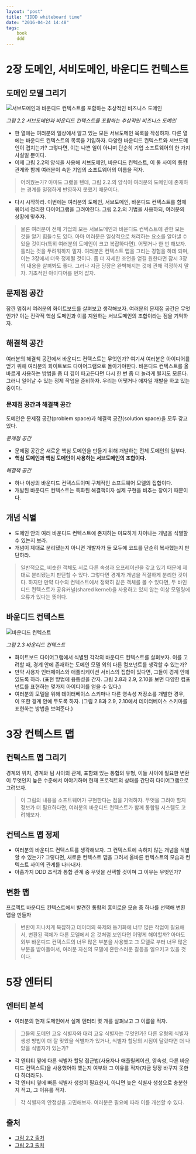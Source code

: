 ```yaml
---
layout: "post"
title: "IDDD whiteboard time"
date: "2016-04-24 14:48"
tags:
    book
    ddd
---
```


# 2장 도메인, 서비도메인, 바운디드 컨텍스트

## 도메인 모델 그리기

![서브도메인과 바운디드 컨텍스트를 포함하는 추상적인 비즈니스 도메인](/images/2016/04/IDDD-2.2.jpg)

_그림 2.2 서브도메인과 바운디드 컨텍스트를 포함하는 추상적인 비즈니스 도메인_

- 한 열에는 여러분의 일상에서 알고 있는 모든 서브도메인 목록을 작성하자. 다른 열에는 바운디드 컨텍스트의 목록을 기입하자. 다양한 바운디드 컨텍스트와 서브도메인이 겹치는가? 그렇다면, 이는 나쁜 일이 아니며 단순히 기업 소프트웨어의 한 가지 사실일 뿐이다.
- 이제 그림 2.2의 양식을 사용해 서브도메인, 바운디드 컨텍스트, 이 둘 사이의 통합 관계와 함께 여러분이 속한 기업의 소프트웨어의 이름을 적자.

> 어려웠는가? 아마도 그랬을 텐데, 그림 2.2.의 양식이 여러분의 도메인에 존재하는 경계를 밀접하게 반영하지 못했기 때문이다.

- 다시 시작하라. 이번에는 여러분의 도메인, 서브도메인, 바운디드 컨텍스트를 함께 묶어서 정리한 다이어그램을 그려야한다. 그림 2.2.의 기법을 사용하되, 여러분의 상황에 맞추자.

> 물론 여러분이 전체 기업의 모든 서브도메인과 바운디드 컨텍스트에 관한 모든 것을 알기 힘들수도 있다. 아마 여러분은 일상적으로 처리하는 요소를 알아낼 수 있을 것이다(특히 여러분의 도메인이 크고 복잡하다면). 어쨋거나 한 번 해보자. 틀리는 것을 두려워하지 말자. 여러분은 컨텍스트 맵을 그리는 경험을 하데 되며, 이는 3장에서 더욱 정제될 것이다. 좀 더 자세한 조언을 얻길 원한다면 잠시 3장의 내용을 살펴봐도 좋다. 그러나 지금 당장은 완벽해지는 것에 관해 걱정하지 말자. 기초적인 아이디어를 먼저 잡자.

## 문제점 공간

잠깐 멈춰서 여러분의 화이트보드를 살펴보고 생각해보자. 여러분의 문제점 공간은 무엇인가? 이는 전략적 핵심 도메인과 이를 지원하는 서브도메인의 조합이라는 점을 기억하자.

## 해결책 공간

여러분의 해결책 공간에서 바운디드 컨텍스트는 무엇인가? 여기서 여러분은 아이디어를 얻기 위해 여러분의 화이트보드 다이어그램으로 돌아가야한다. 바운디드 컨텍스트를 올바르게 사용하는 방법을 좀 더 깊이 파고든다면 다시 한 번 좀 더 놀라게 될지도 모른다. 그러니 일어날 수 있는 정제 작업을 준비하자. 우리는 어쨋거나 애자일 개발을 하고 있는 중이다.

### 문제점 공간과 해결책 공간

도메인은 문제점 공간(problem space)과 해결책 공간(solution space)을 모두 갖고 있다.

*문제점 공간*

- 문제점 공간은 새로운 핵심 도메인을 만들기 위해 개발하는 전체 도메인의 일부다.
- **핵심 도메인과 핵심 도메인이 사용하는 서브도메인의 조합이다.**

*해결책 공간*

- 하나 이상의 바운디드 컨텍스트이며 구체적인 소프트웨어 모델의 집합이다.
- 개발된 바운디드 컨텍스트는 특화된 해결책이자 실제 구현을 비추는 창이기 때문이다.

## 개념 식별

- 도메인 안의 여러 바운디드 컨텍스트에 존재하는 미묘하게 차이나는 개념을 식별할 수 있는지 보라.
- 개념이 제대로 분리됐는지 아니면 개발자가 둘 모두에 코드를 단순히 복사했는지 판단하라.

> 일반적으로, 비슷한 객체도 서로 다른 속성과 오프레이션을 갖고 있기 때문에 제대로 분리됐는지 판단할 수 있다. 그렇다면 경계가 개념을 적절하게 분리한 것이다. 하지만 만약 다수의 컨텍스트에서 정확히 같은 객체를 볼 수 있다면, 두 바인디드 컨텍스트가 공유커널(shared kernel)을 사용하고 있지 않는 이상 모델링에 오류가 있다는 뜻이다.

## 바운디드 컨텍스트

![바운디드 컨텍스트](/images/2016/04/IDDD-2.3.jpg)

_그림 2.3 바운디드 컨텍스트_

- 화이트보드 다이어그램에서 식별된 각각의 바운디드 컨텍스트를 살펴보자. 이를 고려할 때, 경계 안에 존재하는 도메인 모델 외의 다른 컴포넌트를 생각할 수 있는가?
- 만약 사용자 인터페이스와 애플리케이션 서비스의 집합이 있다면, 그들이 경계 안에 있도록 하라. (표현 방법에 융통성을 간자. 그림 2.8과 2.9, 2.10을 보면 다양한 컴포넌트를 표현하는 몇가지 아이디어를 얻을 수 있다.)
- 여러분의 모델을 위해 데이터베이스 스키마나 다른 영속성 저장소를 개발한 경우, 이 또한 경계 안에 두도록 하자. (그림 2.8과 2.9, 2.10에서 데이터베이스 스키마를 표현하는 방법을 보여준다.)

# 3장 컨텍스트 맵

## 컨텍스트 맵 그리기

경계의 위치, 경계와 팀 사이의 관계, 포함돼 있는 통합의 유형, 이들 사이에 필요한 변환이 무엇인지 높은 수준에서 이야기하며 현재 프로젝트의 상태를 간단히 다이어그램으로 그려보자.

> 이 그림의 내용을 소프트웨어가 구현한다는 점을 기억하자. 무엇을 그려야 할지 정보가 더 필요하다면, 여러분의 바운디드 컨텍스트가 함께 통합될 시스템도 고려해보자.

## 컨텍스트 맵 정제

- 여러분의 바운디드 컨텍스트를 생각해보자. 그 컨텍스트에 속하지 않는 개념을 식별할 수 있는가? 그렇다면, 새로운 컨텍스트 맵을 그려서 올바른 컨텍스트의 모습과 컨텍스트 사이의 관계를 나타내자.
- 아홉가지 DDD 조직과 통합 관계 중 무엇을 선택할 것이며 그 이유는 무엇인가?

## 변환 맵

프로젝트 바운디드 컨텍스트에서 발견한 통합의 흥미로운 모습 중 하나를 선택해 변환 맵을 만들자

> 변환이 지나치게 복잡하고 데이터의 복제와 동기화에 너무 많은 작업이 필요해서, 변환된 객체가 다른 모델에서 온 것처럼 보인다면 어떻게 해야할까? 아마도 외부 바운디드 컨텍스트의 너무 많은 부분을 사용했고 그 모델로 부터 너무 많은 부분을 받아들여서, 여러분 자신의 모델에 혼란스러운 갈등을 일으키고 있을 것이다.

# 5장 엔터티

## 엔터티 분석

- 여러분의 현재 도메인에서 실제 엔터티 몇 개를 살펴보고 그 이름을 적자.

> 그들의 도메인 고유 식별자와 대리 고유 식별자는 무엇인가? 다른 유형의 식별자 생성 방법이 더 잘 맞았을 식별자가 있거나, 식별자 할당의 시점이 달랐다면 더 나았을 식별자가 있는가?

- 각 엔터티 옆에 다른 식별자 할당 접근법(사용자나 애플릴케이션, 영속성, 다른 바운디드 컨텍스트)을 사용했어야 했는지 여부와 그 이유를 적자(지금 당장 바꾸지 못한다 하더라도).
- 각 엔터티 옆에 빠른 식별자 생성이 필요한지, 아니면 늦은 식별자 생성으로 충분한지 적고, 그 이유를 적자.

> 각 식별자의 안정성을 고민해보자. 여러분은 필요에 따라 이를 개선할 수 있다.




## 출처

- [그림 2.2 출처](https://www.safaribooksonline.com/library/view/implementing-domain-driven-design/9780133039900/ch02lev2sec2.html)
- [그림 2.3 출처](https://www.youtube.com/watch?v=aieoAWXNjl0)
